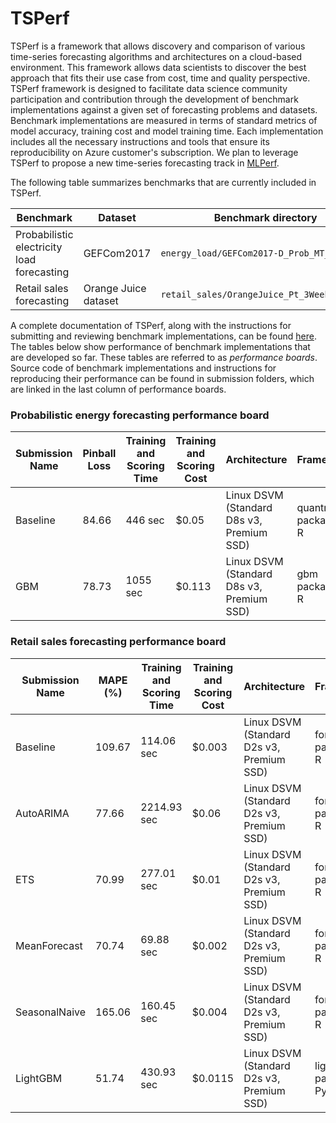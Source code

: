 # TSPerf

TSPerf is a framework that allows discovery and comparison of various time-series forecasting algorithms and architectures on a cloud-based environment. This framework allows data scientists to discover the best approach that fits their use case from cost, time and quality perspective.
TSPerf framework is designed to facilitate data science community participation and contribution through the development of benchmark implementations against a given set of forecasting problems and datasets. Benchmark implementations are measured in terms of standard metrics of model accuracy, training cost and model training time. Each implementation includes all the necessary instructions and tools that ensure its reproducibility on Azure customer's subscription. We plan to leverage TSPerf to propose a new time-series forecasting track in [MLPerf](https://mlperf.org/).

The following table summarizes benchmarks that are currently included in TSPerf. 

| **Benchmark** | **Dataset** | **Benchmark directory** |  
| --------------------- | ----|---------------- |  
| Probabilistic electricity load forecasting | GEFCom2017 |`energy_load/GEFCom2017-D_Prob_MT_Hourly` |
| Retail sales forecasting | Orange Juice dataset | `retail_sales/OrangeJuice_Pt_3Weeks_Weekly` |

A complete documentation of TSPerf, along with the instructions for submitting and reviewing benchmark implementations, can be found [here](./internal_docs/tsperf_rules.md). The tables below show performance of benchmark implementations that are developed so far. These tables are referred to as *performance boards*. Source code of benchmark implementations and instructions for reproducing their performance can be found in submission folders, which are linked in the last column of performance boards.

### Probabilistic energy forecasting performance board

| Submission Name | Pinball Loss | Training and Scoring Time | Training and Scoring Cost | Architecture | Framework | Algorithm | Submission Folder URL |
| -------------- | --------------------- | --------- | ---- | --- | -- | -- | -- |
| Baseline | 84.66 | 446 sec | $0.05 | Linux DSVM (Standard D8s v3, Premium SSD) | quantreg package of R | Linear Quantile Regression  | [link](https://msdata.visualstudio.com/AlgorithmsAndDataScience/_git/TSPerf?path=%2Fenergy_load%2FGEFCom2017_D_Prob_MT_hourly%2Fsubmissions%2Fbaseline&version=GBmaster) |
| GBM      | 78.73 | 1055 sec | $0.113 | Linux DSVM (Standard D8s v3, Premium SSD) | gbm package of R | Gradient Boosting Decision Tree | [link](https://msdata.visualstudio.com/AlgorithmsAndDataScience/_git/TSPerf?path=%2Fenergy_load%2FGEFCom2017_D_Prob_MT_hourly%2Fsubmissions%2FGBM%2FREADME.md&version=GBvapaunic%2Fgbm) |

### Retail sales forecasting performance board

| Submission Name |  MAPE (%) | Training and Scoring Time | Training and Scoring Cost | Architecture | Framework | Algorithm | Submission Folder URL |
| -------------- | --------------------- | --------- | ---- | --- | -- | -- | -- |
| Baseline | 109.67 | 114.06 sec | $0.003 | Linux DSVM (Standard D2s v3, Premium SSD) | forecast package of R | Naive Forecast  | [link](https://msdata.visualstudio.com/AlgorithmsAndDataScience/_git/TSPerf?path=%2Fretail_sales%2FOrangeJuice_Pt_3Weeks_Weekly%2Fbaseline%2FNaive&version=GBmaster) | 
| AutoARIMA |  77.66 | 2214.93 sec | $0.06 | Linux DSVM (Standard D2s v3, Premium SSD) | forecast package of R | Auto ARIMA  | [link](https://msdata.visualstudio.com/AlgorithmsAndDataScience/_git/TSPerf?path=%2Fretail_sales%2FOrangeJuice_Pt_3Weeks_Weekly%2Fsubmissions%2FAutoARIMA&version=GBmaster) |
| ETS |  70.99 | 277.01 sec | $0.01 | Linux DSVM (Standard D2s v3, Premium SSD) | forecast package of R | ETS  | [link](https://msdata.visualstudio.com/AlgorithmsAndDataScience/_git/TSPerf?path=%2Fretail_sales%2FOrangeJuice_Pt_3Weeks_Weekly%2Fsubmissions%2FETS&version=GBmaster) |
| MeanForecast |  70.74 | 69.88 sec | $0.002 | Linux DSVM (Standard D2s v3, Premium SSD) | forecast package of R | Mean forecast  | [link](https://msdata.visualstudio.com/AlgorithmsAndDataScience/_git/TSPerf?path=%2Fretail_sales%2FOrangeJuice_Pt_3Weeks_Weekly%2Fsubmissions%2FMeanForecast&version=GBmaster) |
| SeasonalNaive | 165.06 | 160.45 sec | $0.004 | Linux DSVM (Standard D2s v3, Premium SSD) | forecast package of R | Seasonal Naive  | [link](https://msdata.visualstudio.com/AlgorithmsAndDataScience/_git/TSPerf?path=%2Fretail_sales%2FOrangeJuice_Pt_3Weeks_Weekly%2Fsubmissions%2FSeasonalNaive&version=GBmaster) |
| LightGBM | 51.74 | 430.93 sec | $0.0115 | Linux DSVM (Standard D2s v3, Premium SSD) | lightGBM package of Python | Gradient Boosting Decision Tree  | [link](https://msdata.visualstudio.com/AlgorithmsAndDataScience/_git/TSPerf?path=%2Fretail_sales%2FOrangeJuice_Pt_3Weeks_Weekly%2Fsubmissions%2FLightGBM&version=GBmaster) |





